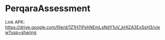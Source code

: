 # PerqaraAssessment
 
Link APK:
https://drive.google.com/file/d/1Z1H7jPshNEmLsNdY1uV_kHIZA3ExSsH3/view?usp=sharing
